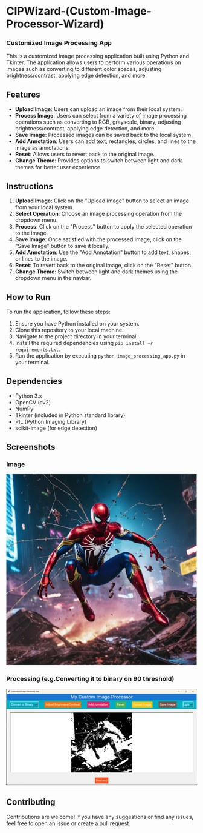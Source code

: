 # CIPWizard-(Custom-Image-Processor-Wizard)
### Customized Image Processing App

This is a customized image processing application built using Python and Tkinter. The application allows users to perform various operations on images such as converting to different color spaces, adjusting brightness/contrast, applying edge detection, and more.

## Features

- **Upload Image**: Users can upload an image from their local system.
- **Process Image**: Users can select from a variety of image processing operations such as converting to RGB, grayscale, binary, adjusting brightness/contrast, applying edge detection, and more.
- **Save Image**: Processed images can be saved back to the local system.
- **Add Annotation**: Users can add text, rectangles, circles, and lines to the image as annotations.
- **Reset**: Allows users to revert back to the original image.
- **Change Theme**: Provides options to switch between light and dark themes for better user experience.

## Instructions

1. **Upload Image**: Click on the "Upload Image" button to select an image from your local system.
2. **Select Operation**: Choose an image processing operation from the dropdown menu.
3. **Process**: Click on the "Process" button to apply the selected operation to the image.
4. **Save Image**: Once satisfied with the processed image, click on the "Save Image" button to save it locally.
5. **Add Annotation**: Use the "Add Annotation" button to add text, shapes, or lines to the image.
6. **Reset**: To revert back to the original image, click on the "Reset" button.
7. **Change Theme**: Switch between light and dark themes using the dropdown menu in the navbar.

## How to Run

To run the application, follow these steps:

1. Ensure you have Python installed on your system.
2. Clone this repository to your local machine.
3. Navigate to the project directory in your terminal.
4. Install the required dependencies using `pip install -r requirements.txt`.
5. Run the application by executing `python image_processing_app.py` in your terminal.

## Dependencies

- Python 3.x
- OpenCV (cv2)
- NumPy
- Tkinter (included in Python standard library)
- PIL (Python Imaging Library)
- scikit-image (for edge detection)

## Screenshots
### Image
![Screenshot 1](screenshot_1.jpg)
### Processing (e.g.Converting it to binary on 90 threshold)
![Screenshot 2](screenshot_2.png)

## Contributing

Contributions are welcome! If you have any suggestions or find any issues, feel free to open an issue or create a pull request.
